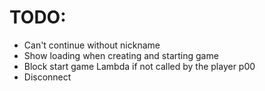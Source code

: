 # TODO:

- Can't continue without nickname
- Show loading when creating and starting game
- Block start game Lambda if not called by the player p00
- Disconnect